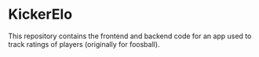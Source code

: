 # KickerElo

This repository contains the frontend and backend code for an app used to track ratings of players (originally for foosball).

